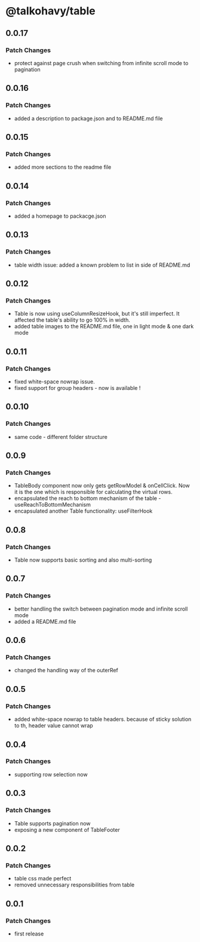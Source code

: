 # @talkohavy/table

## 0.0.17

### Patch Changes

- protect against page crush when switching from infinite scroll mode to pagination

## 0.0.16

### Patch Changes

- added a description to package.json and to README.md file

## 0.0.15

### Patch Changes

- added more sections to the readme file

## 0.0.14

### Patch Changes

- added a homepage to packacge.json

## 0.0.13

### Patch Changes

- table width issue: added a known problem to list in side of README.md

## 0.0.12

### Patch Changes

- Table is now using useColumnResizeHook, but it's still imperfect. It affected the table's ability to go 100% in width.
- added table images to the README.md file, one in light mode & one dark mode

## 0.0.11

### Patch Changes

- fixed white-space nowrap issue.
- fixed support for group headers - now is available !

## 0.0.10

### Patch Changes

- same code - different folder structure

## 0.0.9

### Patch Changes

- TableBody component now only gets getRowModel & onCellClick. Now it is the one which is responsible for calculating the virtual rows.
- encapsulated the reach to bottom mechanism of the table - useReachToBottomMechanism
- encapsulated another Table functionality: useFilterHook

## 0.0.8

### Patch Changes

- Table now supports basic sorting and also multi-sorting

## 0.0.7

### Patch Changes

- better handling the switch between pagination mode and infinite scroll mode
- added a README.md file

## 0.0.6

### Patch Changes

- changed the handling way of the outerRef

## 0.0.5

### Patch Changes

- added white-space nowrap to table headers. because of sticky solution to th, header value cannot wrap

## 0.0.4

### Patch Changes

- supporting row selection now

## 0.0.3

### Patch Changes

- Table supports pagination now
- exposing a new component of TableFooter

## 0.0.2

### Patch Changes

- table css made perfect
- removed unnecessary responsibilities from table

## 0.0.1

### Patch Changes

- first release
